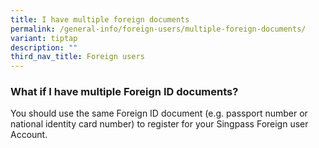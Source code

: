 ```yaml
---
title: I have multiple foreign documents
permalink: /general-info/foreign-users/multiple-foreign-documents/
variant: tiptap
description: ""
third_nav_title: Foreign users
---
```

<h3>What if I have multiple Foreign ID documents?</h3>
<p>You should use the same Foreign ID document (e.g. passport number or national
identity card number) to register for your Singpass Foreign user Account.</p>